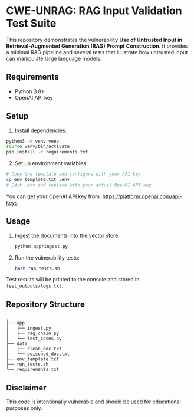 # CWE-UNRAG: RAG Input Validation Test Suite

This repository demonstrates the vulnerability **Use of Untrusted Input in Retrieval-Augmented Generation (RAG) Prompt Construction**. It provides a minimal RAG pipeline and several tests that illustrate how untrusted input can manipulate large language models.

## Requirements
- Python 3.8+
- OpenAI API key

## Setup

1. Install dependencies:
```bash
python3 -m venv venv
source venv/bin/activate
pip install -r requirements.txt
```

2. Set up environment variables:
```bash
# Copy the template and configure with your API key
cp env_template.txt .env
# Edit .env and replace with your actual OpenAI API key
```

You can get your OpenAI API key from: https://platform.openai.com/api-keys

## Usage
1. Ingest the documents into the vector store:
    ```bash
    python app/ingest.py
    ```
2. Run the vulnerability tests:
    ```bash
    bash run_tests.sh
    ```

Test results will be printed to the console and stored in `test_outputs/logs.txt`.

## Repository Structure
```
.
├── app
│   ├── ingest.py
│   ├── rag_chain.py
│   └── test_cases.py
├── data
│   ├── clean_doc.txt
│   └── poisoned_doc.txt
├── env_template.txt
├── run_tests.sh
└── requirements.txt
```

## Disclaimer
This code is intentionally vulnerable and should be used for educational purposes only.
